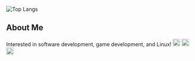 ![Top Langs](https://github-readme-stats.vercel.app/api/top-langs/?username=StormLight14&theme=dark)

## About Me
Interested in software development, game development, and Linux!
<code><img height="20" alt="rust" src="https://raw.githubusercontent.com/StormLight14/images/main/rust-logo.png?token=GHSAT0AAAAAACFESAI35RCG7A744SGJVN3YZGEDCIQ"></code>
<code><img height="20" alt="python" src="https://raw.githubusercontent.com/StormLight14/images/main/python-logo.png?token=GHSAT0AAAAAACFESAI2SQNYKVIQGNOW5S5WZGEDB5Q"></code>
<code><img height="20" alt="godot" src="https://raw.githubusercontent.com/StormLight14/images/main/godot-logo.png?token=GHSAT0AAAAAACFESAI34WB6NSQOLZCDPYIMZGEDBMQ"></code>
